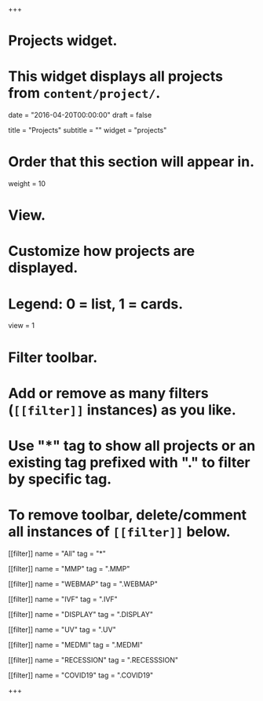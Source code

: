 +++
# Projects widget.
# This widget displays all projects from `content/project/`.

date = "2016-04-20T00:00:00"
draft = false

title = "Projects"
subtitle = ""
widget = "projects"

# Order that this section will appear in.
weight = 10

# View.
# Customize how projects are displayed.
# Legend: 0 = list, 1 = cards.
view = 1

# Filter toolbar.
# Add or remove as many filters (`[[filter]]` instances) as you like.
# Use "*" tag to show all projects or an existing tag prefixed with "." to filter by specific tag.
# To remove toolbar, delete/comment all instances of `[[filter]]` below.
[[filter]]
  name = "All"
  tag = "*"

[[filter]]
  name = "MMP"
  tag = ".MMP"

[[filter]]
  name = "WEBMAP"
  tag = ".WEBMAP"  
  
[[filter]]
  name = "IVF"
  tag = ".IVF"

[[filter]]
  name = "DISPLAY"
  tag = ".DISPLAY"
  
[[filter]]
  name = "UV"
  tag = ".UV"
  
[[filter]]
  name = "MEDMI"
  tag = ".MEDMI"
  
[[filter]]
  name = "RECESSION"
  tag = ".RECESSSION"
  
[[filter]]
  name = "COVID19"
  tag = ".COVID19"
  
+++

